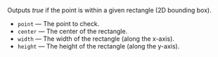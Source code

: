 Outputs *true* if the point is within a given rectangle (2D bounding box). 

   - `point` — The point to check. 
   - `center` — The center of the rectangle. 
   - `width` — The width of the rectangle (along the x-axis). 
   - `height` — The height of the rectangle (along the y-axis). 
